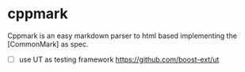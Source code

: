 # cppmark

Cppmark is an easy markdown parser to html based implementing the [CommonMark] as spec.

- [ ] use UT as testing framework https://github.com/boost-ext/ut
